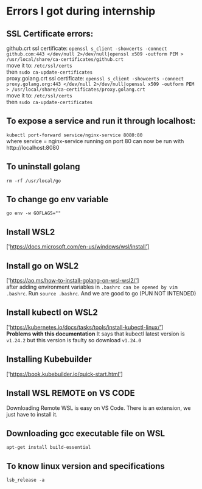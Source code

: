 # Errors I got during internship  

## SSL Certificate errors:  
  github.crt ssl certificate: `openssl s_client -showcerts -connect github.com:443 </dev/null 2>/dev/null|openssl x509 -outform PEM > /usr/local/share/ca-certificates/github.crt`  
  move it to: `/etc/ssl/certs`  
  then `sudo ca-update-certificates`  
  proxy.golang.crt ssl certificate: `openssl s_client -showcerts -connect proxy.golang.org:443 </dev/null 2>/dev/null|openssl x509 -outform PEM > /usr/local/share/ca-certificates/proxy.golang.crt`  
  move it to: `/etc/ssl/certs`  
  then `sudo ca-update-certificates`  
 
## To expose a service and run it through localhost:
  `kubectl port-forward service/nginx-service 8080:80`  
  where service = nginx-service running on port 80 can now be run with http://localhost:8080

## To uninstall golang
  `rm -rf /usr/local/go`
 
## To change go env variable
  `go env -w GOFLAGS=""`
  
## Install WSL2  
['https://docs.microsoft.com/en-us/windows/wsl/install']  

## Install go on WSL2  
['https://ao.ms/how-to-install-golang-on-wsl-wsl2/']  
after adding environment variables in `.bashrc can be opened by vim .bashrc`. Run `source .bashrc`. And we are good to go (PUN NOT INTENDED) 

## Install kubectl on WSL2  
['https://kubernetes.io/docs/tasks/tools/install-kubectl-linux/']  
**Problems with this documentation**
It says that kubectl latest version is `v1.24.2` but this version is faulty so download `v1.24.0`    

## Installing Kubebuilder
['https://book.kubebuilder.io/quick-start.html']  

## Install WSL REMOTE on VS CODE  
Downloading Remote WSL is easy on VS Code. There is an extension, we just have to install it.  

##  Downloading gcc executable file on WSL  
`apt-get install build-essential`  

## To know linux version and specifications  
`lsb_release -a`  

